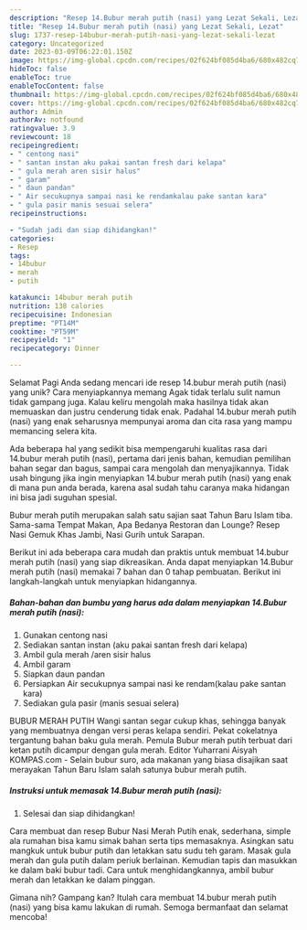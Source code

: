 ```yaml
---
description: "Resep 14.Bubur merah putih (nasi) yang Lezat Sekali, Lezat"
title: "Resep 14.Bubur merah putih (nasi) yang Lezat Sekali, Lezat"
slug: 1737-resep-14bubur-merah-putih-nasi-yang-lezat-sekali-lezat
category: Uncategorized
date: 2023-03-09T06:22:01.150Z
image: https://img-global.cpcdn.com/recipes/02f624bf085d4ba6/680x482cq70/14bubur-merah-putih-nasi-foto-resep-utama.jpg
hideToc: false
enableToc: true
enableTocContent: false
thumbnail: https://img-global.cpcdn.com/recipes/02f624bf085d4ba6/680x482cq70/14bubur-merah-putih-nasi-foto-resep-utama.jpg
cover: https://img-global.cpcdn.com/recipes/02f624bf085d4ba6/680x482cq70/14bubur-merah-putih-nasi-foto-resep-utama.jpg
author: Admin
authorAv: notfound
ratingvalue: 3.9
reviewcount: 18
recipeingredient:
- " centong nasi"
- " santan instan aku pakai santan fresh dari kelapa"
- " gula merah aren sisir halus"
- " garam"
- " daun pandan"
- " Air secukupnya sampai nasi ke rendamkalau pake santan kara"
- " gula pasir manis sesuai selera"
recipeinstructions:

- "Sudah jadi dan siap dihidangkan!"
categories:
- Resep
tags:
- 14bubur
- merah
- putih

katakunci: 14bubur merah putih 
nutrition: 138 calories
recipecuisine: Indonesian
preptime: "PT14M"
cooktime: "PT59M"
recipeyield: "1"
recipecategory: Dinner

---
```



Selamat Pagi Anda sedang mencari ide resep 14.bubur merah putih (nasi) yang unik? Cara menyiapkannya memang Agak tidak terlalu sulit namun tidak gampang juga. Kalau keliru mengolah maka hasilnya tidak akan memuaskan dan justru cenderung tidak enak. Padahal 14.bubur merah putih (nasi) yang enak seharusnya mempunyai aroma dan cita rasa yang mampu memancing selera kita.


Ada beberapa hal yang sedikit bisa mempengaruhi kualitas rasa dari 14.bubur merah putih (nasi), pertama dari jenis bahan, kemudian pemilihan bahan segar dan bagus, sampai cara mengolah dan menyajikannya. Tidak usah bingung jika ingin menyiapkan 14.bubur merah putih (nasi) yang enak di mana pun anda berada, karena asal sudah tahu caranya maka hidangan ini bisa jadi suguhan spesial.

Bubur merah putih merupakan salah satu sajian saat Tahun Baru Islam tiba. Sama-sama Tempat Makan, Apa Bedanya Restoran dan Lounge? Resep Nasi Gemuk Khas Jambi, Nasi Gurih untuk Sarapan.


Berikut ini ada beberapa cara mudah dan praktis untuk membuat 14.bubur merah putih (nasi) yang siap dikreasikan. Anda dapat menyiapkan 14.Bubur merah putih (nasi) memakai 7 bahan dan 0 tahap pembuatan. Berikut ini langkah-langkah untuk menyiapkan hidangannya.

<!--inarticleads1-->

##### Bahan-bahan dan bumbu yang harus ada dalam menyiapkan 14.Bubur merah putih (nasi):

1. Gunakan  centong nasi
1. Sediakan  santan instan (aku pakai santan fresh dari kelapa)
1. Ambil  gula merah /aren sisir halus
1. Ambil  garam
1. Siapkan  daun pandan
1. Persiapkan  Air secukupnya sampai nasi ke rendam(kalau pake santan kara)
1. Sediakan  gula pasir (manis sesuai selera)


BUBUR MERAH PUTIH Wangi santan segar cukup khas, sehingga banyak yang membuatnya dengan versi peras kelapa sendiri. Pekat cokelatnya tergantung bahan baku gula merah. Pemula Bubur merah putih terbuat dari ketan putih dicampur dengan gula merah. Editor Yuharrani Aisyah KOMPAS.com - Selain bubur suro, ada makanan yang biasa disajikan saat merayakan Tahun Baru Islam salah satunya bubur merah putih. 

<!--inarticleads2-->

##### Instruksi untuk memasak 14.Bubur merah putih (nasi):


1. Selesai dan siap dihidangkan!

Cara membuat dan resep Bubur Nasi Merah Putih enak, sederhana, simple ala rumahan bisa kamu simak bahan serta tips memasaknya. Asingkan satu mangkuk untuk bubur putih dan letakkan satu sudu teh garam. Masak gula merah dan gula putih dalam periuk berlainan. Kemudian tapis dan masukkan ke dalam baki bubur tadi. Cara untuk menghidangkannya, ambil bubur merah dan letakkan ke dalam pinggan. 

Gimana nih? Gampang kan? Itulah cara membuat 14.bubur merah putih (nasi) yang bisa kamu lakukan di rumah. Semoga bermanfaat dan selamat mencoba!
